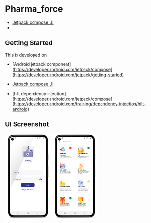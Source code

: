 # Pharma_force

- [Jetpack compose UI](https://developer.android.com/jetpack/compose)
- 

## Getting Started

This is developed on 
- [Android jetpack component](https://developer.android.com/jetpack/compose](https://developer.android.com/jetpack/getting-started)
- [Jetpack compose UI](https://developer.android.com/jetpack/compose)

- [hilt dependency injection](https://developer.android.com/jetpack/compose](https://developer.android.com/training/dependency-injection/hilt-android)


## UI Screenshot

<img src="https://github.com/mdmasum-shuvo/Pharma_force/blob/master/file/login.png?raw=true" width=30% height=30%> 

<img src="https://github.com/mdmasum-shuvo/Pharma_force/blob/master/file/dasboard.png?raw=true" width=30% height=30%> 
